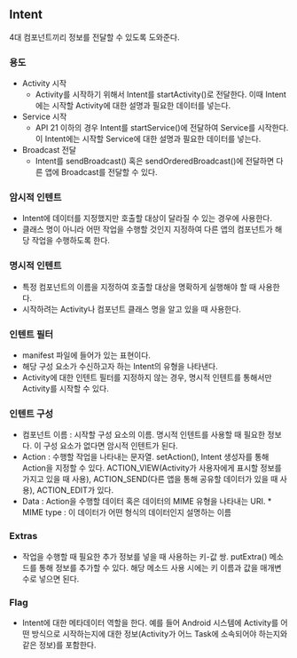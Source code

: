 ## Intent
4대 컴포넌트끼리 정보를 전달할 수 있도록 도와준다.
### 용도
  - Activity 시작
    - Activity를 시작하기 위해서 Intent를 startActivity()로 전달한다. 이때 Intent에는 시작할 Activity에 대한 설명과 필요한 데이터를 넣는다.
  - Service 시작
    - API 21 이하의 경우 Intent를 startService()에 전달하여 Service를 시작한다. 이 Intent에는 시작할 Service에 대한 설명과 필요한 데이터를 넣는다.
  - Broadcast 전달
    - Intent를 sendBroadcast() 혹은 sendOrderedBroadcast()에 전달하면 다른 앱에 Broadcast를 전달할 수 있다.

### 암시적 인텐트
  - Intent에 데이터를 지정했지만 호출할 대상이 달라질 수 있는 경우에 사용한다.
  - 클래스 명이 아니라 어떤 작업을 수행할 것인지 지정하여 다른 앱의 컴포넌트가 해당 작업을 수행하도록 한다.

### 명시적 인텐트
  - 특정 컴포넌트의 이름을 지정하여 호출할 대상을 명확하게 실행해야 할 때 사용한다.
  - 시작하려는 Activity나 컴포넌트 클래스 명을 알고 있을 때 사용한다.

### 인텐트 필터 
  - manifest 파일에 들어가 있는 표현이다.
  - 해당 구성 요소가 수신하고자 하는 Intent의 유형을 나타낸다.
  - Activity에 대한 인텐트 필터를 지정하지 않는 경우, 명시적 인텐트를 통해서만 Activity를 시작할 수 있다.

### 인텐트 구성
  - 컴포넌트 이름 : 시작할 구성 요소의 이름. 명시적 인텐트를 사용할 때 필요한 정보다. 이 구성 요소가 없다면 암시적 인텐트가 된다.
  - Action : 수행할 작업을 나타내는 문자열. setAction(), Intent 생성자를 통해 Action을 지정할 수 있다.  ACTION_VIEW(Activity가 사용자에게 표시할 정보를 가지고 있을 때 사용), ACTION_SEND(다른 앱을 통해 공유할 데이터가 있을 때 사용), ACTION_EDIT가 있다.
  - Data : Action을 수행할 데이터 혹은 데이터의 MIME 유형을 나타내는 URI. * MIME type : 이 데이터가 어떤 형식의 데이터인지 설명하는 이름

### Extras
  - 작업을 수행할 때 필요한 추가 정보를 넣을 때 사용하는 키-값 쌍. putExtra() 메소드를 통해 정보를 추가할 수 있다. 해당 메소드 사용 시에는 키 이름과 값을 매개변수로 넣으면 된다.

### Flag
  - Intent에 대한 메타데이터 역할을 한다. 예를 들어 Android 시스템에 Activity를 어떤 방식으로 시작하는지에 대한 정보(Activity가 어느 Task에 소속되어야 하는지와 같은 정보)를 포함한다.
 
